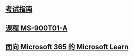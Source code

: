 ## [考试指南](https://learn.microsoft.com/zh-cn/credentials/certifications/resources/study-guides/ms-900)

## [课程 MS-900T01-A](https://learn.microsoft.com/zh-cn/training/courses/ms-900t01)

## [面向 Microsoft 365 的 Microsoft Learn](https://learn.microsoft.com/zh-cn/training/m365/)
